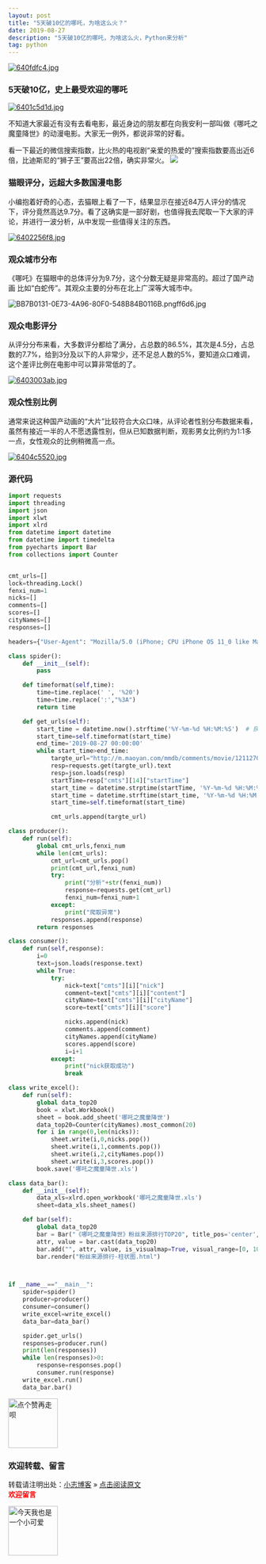 ```yaml
---
layout: post
title: "5天破10亿的哪吒，为啥这么火？"
date: 2019-08-27
description: "5天破10亿的哪吒，为啥这么火，Python来分析"
tag: python
---
```



[![640fdfc4.jpg](https://miao.su/images/2019/09/16/640fdfc4.jpg)](https://miao.su/image/ioxJ6)

### 5天破10亿，史上最受欢迎的哪吒

[![6401c5d1d.jpg](https://miao.su/images/2019/09/16/6401c5d1d.jpg)](https://miao.su/image/iorpU)

不知道大家最近有没有去看电影，最近身边的朋友都在向我安利一部叫做《哪吒之魔童降世》的动漫电影。大家无一例外，都说非常的好看。

看一下最近的微信搜索指数，比火热的电视剧“亲爱的热爱的”搜索指数要高出近6倍，比迪斯尼的“狮子王”要高出22倍，确实非常火。
![](https://mmbiz.qpic.cn/mmbiz_jpg/qX7rSBgoEp1uiaM63z8VcdMIHibWx7lNWrglt5jsv2ib7FYqZq7ibOvasTHc6cuO7yAkcOMvbJN8LPC6DWnrt5Wibyg/640?wx_fmt=jpeg&tp=webp&wxfrom=5&wx_lazy=1&wx_co=1)

### 猫眼评分，远超大多数国漫电影

小编抱着好奇的心态，去猫眼上看了一下，结果显示在接近84万人评分的情况下，评分竟然高达9.7分。看了这确实是一部好剧，也值得我去爬取一下大家的评论，并进行一波分析，从中发现一些值得关注的东西。

[![6402256f8.jpg](https://miao.su/images/2019/09/16/6402256f8.jpg)](https://miao.su/image/ioEH8)

### 观众城市分布
《哪吒》在猫眼中的总体评分为9.7分，这个分数无疑是非常高的。超过了国产动画 比如“白蛇传”。其观众主要的分布在北上广深等大城市中。

![BB7B0131-0E73-4A96-80F0-548B84B0116B.pngff6d6.jpg](https://miao.su/images/2019/09/16/BB7B0131-0E73-4A96-80F0-548B84B0116B.pngff6d6.jpg)

### 观众电影评分

从评分分布来看，大多数评分都给了满分，占总数的86.5%，其次是4.5分，占总数的7.7%，给到3分及以下的人非常少，还不足总人数的5%，要知道众口难调，这个差评比例在电影中可以算非常低的了。

[![6403003ab.jpg](https://miao.su/images/2019/09/16/6403003ab.jpg)](https://miao.su/image/ioJl9)

### 观众性别比例

通常来说这种国产动画的“大片”比较符合大众口味，从评论者性别分布数据来看，虽然有接近一半的人不愿透露性别，但从已知数据判断，观影男女比例约为1:1多一点，女性观众的比例稍微高一点。

[![6404c5520.jpg](https://miao.su/images/2019/09/16/6404c5520.jpg)](https://miao.su/image/iodCa)

### 源代码

``` python
import requests
import threading
import json
import xlwt
import xlrd
from datetime import datetime
from datetime import timedelta
from pyecharts import Bar
from collections import Counter


cmt_urls=[]
lock=threading.Lock()
fenxi_num=1
nicks=[]
comments=[]
scores=[]
cityNames=[]
responses=[]

headers={"User-Agent": "Mozilla/5.0 (iPhone; CPU iPhone OS 11_0 like Mac OS X) AppleWebKit/604.1.38 (KHTML, like Gecko) Version/11.0 Mobile/15A372 Safari/604.1"}

class spider():
    def __init__(self):
        pass

    def timeformat(self,time):
        time=time.replace(' ', '%20')
        time=time.replace(':',"%3A")
        return time

    def get_urls(self):
        start_time = datetime.now().strftime('%Y-%m-%d %H:%M:%S')  # 获取当前时间，从当前时间向前获取
        start_time=self.timeformat(start_time)
        end_time='2019-08-27 00:00:00'
        while start_time>end_time:
            targte_url="http://m.maoyan.com/mmdb/comments/movie/1211270.json?_v_=yes&offset=0&startTime="+start_time
            resp=requests.get(targte_url).text
            resp=json.loads(resp)
            startTime=resp["cmts"][14]["startTime"]
            start_time = datetime.strptime(startTime, '%Y-%m-%d %H:%M:%S') + timedelta(hours=-1)
            start_time = datetime.strftime(start_time, '%Y-%m-%d %H:%M:%S')
            start_time=self.timeformat(start_time)

            cmt_urls.append(targte_url)

class producer():
    def run(self):
        global cmt_urls,fenxi_num
        while len(cmt_urls):
            cmt_url=cmt_urls.pop()
            print(cmt_url,fenxi_num)
            try:
                print("分析"+str(fenxi_num))
                response=requests.get(cmt_url)
                fenxi_num=fenxi_num+1
            except:
                print("爬取异常")
            responses.append(response)
        return responses

class consumer():
    def run(self,response):
        i=0
        text=json.loads(response.text)        
        while True:
            try:
                nick=text["cmts"][i]["nick"]
                comment=text["cmts"][i]["content"]
                cityName=text["cmts"][i]["cityName"]
                score=text["cmts"][i]["score"]

                nicks.append(nick)
                comments.append(comment)
                cityNames.append(cityName)
                scores.append(score)
                i=i+1
            except:
                print("nick获取成功")
                break

class write_excel():
    def run(self):   
        global data_top20
        book = xlwt.Workbook()
        sheet = book.add_sheet('哪吒之魔童降世')
        data_top20=Counter(cityNames).most_common(20)
        for i in range(0,len(nicks)):
            sheet.write(i,0,nicks.pop())
            sheet.write(i,1,comments.pop())
            sheet.write(i,2,cityNames.pop())
            sheet.write(i,3,scores.pop())
        book.save('哪吒之魔童降世.xls')

class data_bar():
    def __init__(self):
        data_xls=xlrd.open_workbook('哪吒之魔童降世.xls')
        sheet=data_xls.sheet_names()

    def bar(self):
        global data_top20
        bar = Bar("《哪吒之魔童降世》粉丝来源排行TOP20", title_pos='center', width=1000, height=600)
        attr, value = bar.cast(data_top20)
        bar.add("", attr, value, is_visualmap=True, visual_range=[0, 10], visual_text_color='#fff', is_more_utils=True,is_label_show=True)
        bar.render("粉丝来源排行-柱状图.html")



if __name__=="__main__":
    spider=spider()
    producer=producer()
    consumer=consumer()
    write_excel=write_excel()
    data_bar=data_bar()

    spider.get_urls()
    responses=producer.run()
    print(len(responses))
    while len(responses)>0:
        response=responses.pop()
        consumer.run(response)
    write_excel.run()
    data_bar.bar()
```

<img src="https://miao.su/images/2019/08/09/9150e4e5gy1g0sab5n1uej2043037weba662a.jpg" height="100" alt="点个赞再走呗">

### 欢迎转载、留言

转载请注明出处：[小志博客](http://xiaozhi-chen.github.io) » [点击阅读原文](http://pengjuchen.tk/2019/5天破10亿的哪吒，为啥这么火？/)  
<font face="黑体" color="red">**欢迎留言**</font>

<img src="https://miao.su/images/2019/08/09/6af89bc8gw1f8qnullt9ij20140140sibd843.jpg" height="100" alt="今天我也是一个小可爱">
